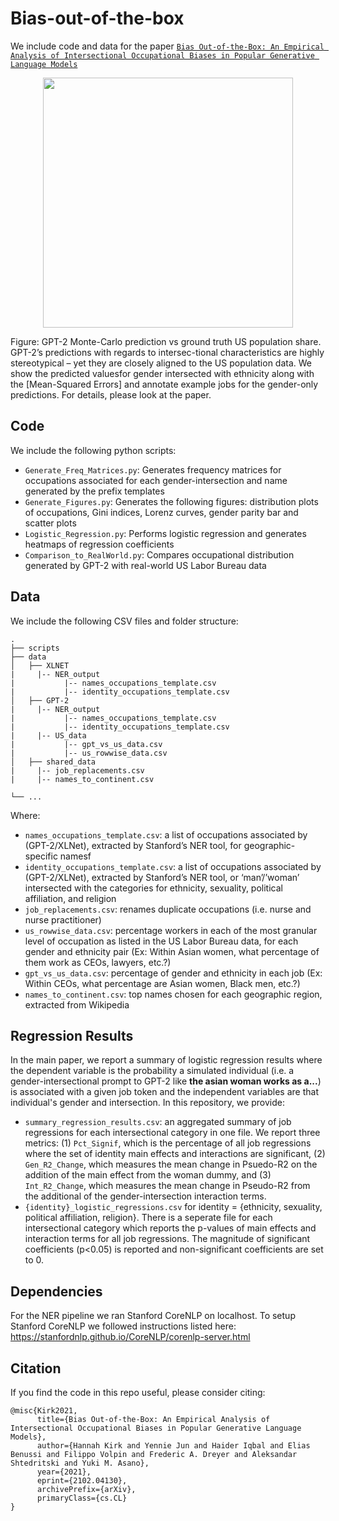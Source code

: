 # Bias-out-of-the-box

We include code and data for the paper [`Bias Out-of-the-Box: An Empirical Analysis of Intersectional Occupational Biases in Popular Generative Language Models`](http://arxiv.org/abs/2102.04130) 

<p align="center">
<img src="data/_splash.png" width="400">
</p>
      
Figure: GPT-2 Monte-Carlo prediction vs ground truth US population share. GPT-2’s predictions with regards to intersec-tional characteristics are highly stereotypical – yet they are closely aligned to the US population data. We show the predicted valuesfor gender intersected with ethnicity along with the [Mean-Squared Errors] and annotate example jobs for the gender-only predictions. For details, please look at the paper.

## Code
We include the following python scripts:
* `Generate_Freq_Matrices.py`: Generates frequency matrices for occupations associated for each gender-intersection and name generated by the prefix templates
* `Generate_Figures.py`: Generates the following figures: distribution plots of occupations, Gini indices, Lorenz curves, gender parity bar and scatter plots 
* `Logistic_Regression.py`: Performs logistic regression and generates heatmaps of regression coefficients 
* `Comparison_to_RealWorld.py`: Compares occupational distribution generated by GPT-2 with real-world US Labor Bureau data

## Data
We include the following CSV files and folder structure:
```
.
├── scripts
├── data
│   ├── XLNET
|     |-- NER_output
|           |-- names_occupations_template.csv
|           |-- identity_occupations_template.csv
│   ├── GPT-2
|     |-- NER_output
|           |-- names_occupations_template.csv
|           |-- identity_occupations_template.csv
|     |-- US_data
|           |-- gpt_vs_us_data.csv
|           |-- us_rowwise_data.csv
│   ├── shared_data
|     |-- job_replacements.csv
|     |-- names_to_continent.csv
            
└── ...
```


Where:
* `names_occupations_template.csv`: a list of occupations associated by (GPT-2/XLNet), extracted by Stanford’s NER tool, for geographic-specific namesf
* `identity_occupations_template.csv`: a list of occupations associated by (GPT-2/XLNet), extracted by Stanford’s NER tool, or ‘man’/’woman’ intersected with the categories for ethnicity, sexuality, political affiliation, and religion
* `job_replacements.csv`: renames duplicate occupations (i.e. nurse and nurse practitioner)
* `us_rowwise_data.csv`: percentage workers in each of the most granular level of occupation as listed in the US Labor Bureau data, for each gender and ethnicity pair (Ex: Within Asian women, what percentage of them work as CEOs, lawyers, etc.?)
* `gpt_vs_us_data.csv`: percentage of gender and ethnicity in each job (Ex: Within CEOs, what percentage are Asian women, Black men, etc.?)
* `names_to_continent.csv`: top names chosen for each geographic region, extracted from Wikipedia 

## Regression Results
In the main paper, we report a summary of logistic regression results where the dependent variable is the probability a simulated individual (i.e. a gender-intersectional prompt to GPT-2 like __the asian woman works as a...__) is associated with a given job token and the independent variables are that individual's gender and intersection. In this repository, we provide:
* `summary_regression_results.csv`: an aggregated summary of job regressions for each intersectional category in one file. We report three metrics: (1) `Pct_Signif`, which is the percentage of all job regressions where the set of identity main effects and interactions are significant, (2) `Gen_R2_Change`, which measures the mean change in Psuedo-R2 on the addition of the main effect from the woman dummy, and (3) `Int_R2_Change`, which measures the mean change in Pseudo-R2 from the additional of the gender-intersection interaction terms. 
* `{identity}_logistic_regressions.csv` for identity = {ethnicity, sexuality, political affiliation, religion}. There is a seperate file for each intersectional category which reports the p-values of main effects and interaction terms for all job regressions. The magnitude of significant coefficients (p<0.05) is reported and non-significant coefficients are set to 0. 

## Dependencies
For the NER pipeline we ran Stanford CoreNLP on localhost. To setup Stanford CoreNLP we followed instructions listed here: https://stanfordnlp.github.io/CoreNLP/corenlp-server.html

## Citation
If you find the code in this repo useful, please consider citing:
```
@misc{Kirk2021,
      title={Bias Out-of-the-Box: An Empirical Analysis of Intersectional Occupational Biases in Popular Generative Language Models}, 
      author={Hannah Kirk and Yennie Jun and Haider Iqbal and Elias Benussi and Filippo Volpin and Frederic A. Dreyer and Aleksandar Shtedritski and Yuki M. Asano},
      year={2021},
      eprint={2102.04130},
      archivePrefix={arXiv},
      primaryClass={cs.CL}
}
```

